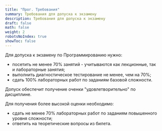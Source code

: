 ```yaml
---
title: "Прог. Требования"
summary: Требования для допуска к экзамену
description: Требования для допуска к экзамену
draft: false
math: false
weight: 2
robotsNoIndex: true
showToc: false
---
```


Для допуска к экзамену по Программированию нужно:

* посетить не менее 70% занятий - учитываются как лекционные, так и лабораторные занятия;
* выполнить диагностическое тестирование не менее, чем на 70%;
* сдать 100% лабораторных работ по заданиям базовой сложности.


Допуск обеспечит получение оченки "удовлетворительно" по дисциплине.


Для получения более высокой оценки необходимо:
* сдать не менее 70% лабораторных работ по заданиям повышенного уровня сложности;
* ответить на теоретические вопросы из билета.

